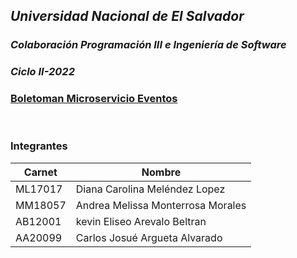 ## *Universidad Nacional de El Salvador*
### _Colaboración Programación III e Ingeniería de Software_
### _Ciclo II-2022_
### [Boletoman Microservicio Eventos](https://boletoman-eventos.herokuapp.com/)
<br>

### Integrantes

| __Carnet__ | __Nombre__                     |
| ---------- | -------------------------------| 
| ML17017 | Diana Carolina Meléndez Lopez     | 
| MM18057 | Andrea Melissa Monterrosa Morales | 
| AB12001 | kevin Eliseo Arevalo Beltran      | 
| AA20099 | Carlos Josué Argueta Alvarado     |
